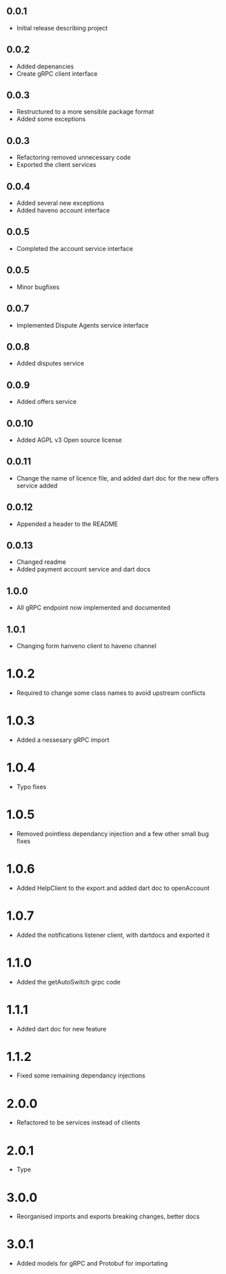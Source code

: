 ## 0.0.1

* Initial release describing project

## 0.0.2

* Added depenancies
* Create gRPC client interface

## 0.0.3

* Restructured to a more sensible package format
* Added some exceptions

## 0.0.3

* Refactoring removed unnecessary code
* Exported the client services 

## 0.0.4

* Added several new exceptions
* Added haveno account interface

## 0.0.5

* Completed the account service interface

## 0.0.5

* Minor bugfixes

## 0.0.7

* Implemented Dispute Agents service interface

## 0.0.8

* Added disputes service

## 0.0.9

* Added offers service 

## 0.0.10

* Added AGPL v3 Open source license

## 0.0.11

* Change the name of licence file, and added dart doc for the new offers service added

## 0.0.12

* Appended a header to the README

## 0.0.13

* Changed readme
* Added payment account service and dart docs

## 1.0.0

* All gRPC endpoint now implemented and documented

## 1.0.1

* Changing form hanveno client to haveno channel

# 1.0.2

* Required to change some class names to avoid upstream conflicts

# 1.0.3

* Added a nessesary gRPC import

# 1.0.4

* Typo fixes

# 1.0.5

* Removed pointless dependancy injection and a few other small bug fixes

# 1.0.6

* Added HelpClient to the export and added dart doc to openAccount

# 1.0.7

* Added the notifications listener client, with dartdocs and exported it

# 1.1.0

* Added the getAutoSwitch grpc code

# 1.1.1

* Added dart doc for new feature

# 1.1.2

* Fixed some remaining dependancy injections

# 2.0.0

* Refactored to be services instead of clients

# 2.0.1

* Type

# 3.0.0

* Reorganised imports and exports breaking changes, better docs

# 3.0.1

* Added models for gRPC and Protobuf for importating